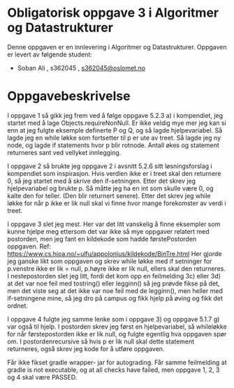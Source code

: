 # Obligatorisk oppgave 3 i Algoritmer og Datastrukturer

Denne oppgaven er en innlevering i Algoritmer og Datastrukturer. 
Oppgaven er levert av følgende student:
* Soban Ali , s362045 , s362045@oslomet.no


# Oppgavebeskrivelse

I oppgave 1 så gikk jeg frem ved å følge oppgave 5.2.3 a) i kompendiet, jeg startet med å lage Objects.requireNonNull. Er ikke veldig mye mer jeg kan si enn at jeg fulgte eksemple definerte P og Q, og så lagde hjelpevariabel. Så lagde jeg en while løkke som fortsetter til p er ute av treet. Så lagde jeg ny node, og lagde if statements hvor p blir rotnode. Antall økes og statement returneres sant ved vellyket innlegging. 

I oppgave 2 så brukte jeg oppgave 2 i avsnitt 5.2.6 sitt løsningsforslag i kompendiet som inspirasjon. Hvis verdien ikke er i treet skal den returnere 0, så jeg startet med å skrive den if-setningen. Etter det skrev jeg hjelpevariabel og brukte p. Så måtte jeg ha en int som skulle være 0, og kalte den for teller. (Den blir returnert senere). Etter det skrev jeg while løkke for når p ikke er lik null skal vi finne hvor mange forekomster av verdi i treet.

I oppgave 3 slet jeg mest. Her var det litt vanskelig å finne eksempler som kunne hjelpe meg ettersom det var ikke så mye oppgaver relatert med postorden, men jeg fant en kildekode som hadde førstePostorden oppgaven. Ref: https://www.cs.hioa.no/~ulfu/appolonius/kildekode/BinTre.html
Her gjorde jeg ganske likt som oppgaven og skrev while løkke med if setninger for p.venstre ikke er lik = null, p.høyre ikke er lik null, ellers skal den returneres. I nestepostorden slet jeg litt, fordi det kom opp en feilmelding 3c) eller 3d) at det var noe feil med tostring() eller legginn() så jeg prøvde fikse på det, men det viste seg at det ikke var noe feil med de legginn(), men heller med if-setningene mine, så jeg dro på campus og fikk hjelp på øving og fikk det ordnet.

I oppgave 4 fulgte jeg samme lenke som i oppgave 3) og oppgave 5.1.7 g) var også til hjelp. I postorden skrev jeg først en hjelpevariabel, så whileløkke for når førstepostorden ikke er lik null, og fulgte egentlig hva oppgaven spør om. I  postordenrecursive så hvis p er lik null skal dette statement returneres, også skrev jeg kode for å utføre oppgaven.

Får ikke fikset gradle wrapper- jar for autograding. Får samme feilmelding at gradle is not executable, og at all checks have failed, men oppgave 1, 2, 3 og 4 skal være PASSED.
